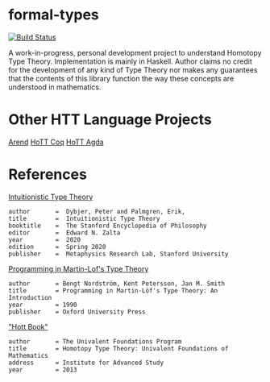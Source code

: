 formal-types
=========
[![Build Status](https://travis-ci.com/jacoborous/formal-types.svg?token=zpK5sUiAJCwypsR6oEj6&branch=master)](https://travis-ci.com/jacoborous/formal-types)

A work-in-progress, personal development project to understand Homotopy Type Theory. Implementation is mainly in Haskell. 
Author claims no credit for the development of any kind of Type Theory nor makes any guarantees that the contents of this library 
function the way these concepts are understood in mathematics.

Other HTT Language Projects
=========
[Arend](https://github.com/JetBrains/Arend) 
[HoTT Coq](https://github.com/HoTT/HoTT)
[HoTT Agda](https://github.com/HoTT/HoTT-Agda)

References
=========
[Intuitionistic Type Theory](https://plato.stanford.edu/entries/type-theory-intuitionistic/)

    author       =	Dybjer, Peter and Palmgren, Erik,
    title        =	Intuitionistic Type Theory
    booktitle    =	The Stanford Encyclopedia of Philosophy
    editor       =	Edward N. Zalta
    year         =	2020
    edition      =	Spring 2020
    publisher    =	Metaphysics Research Lab, Stanford University

[Programming in Martin-Lof's Type Theory](http://www.cse.chalmers.se/research/group/logic/book/book.pdf)

    author       = Bengt Nordström, Kent Petersson, Jan M. Smith
    title        = Programming in Martin-Löf's Type Theory: An Introduction
    year         = 1990        
    publisher    = Oxford University Press       
           
["Hott Book"](https://homotopytypetheory.org/book/)

    author       = The Univalent Foundations Program
    title        = Homotopy Type Theory: Univalent Foundations of Mathematics
    address      = Institute for Advanced Study
    year         = 2013           
            
             
             
